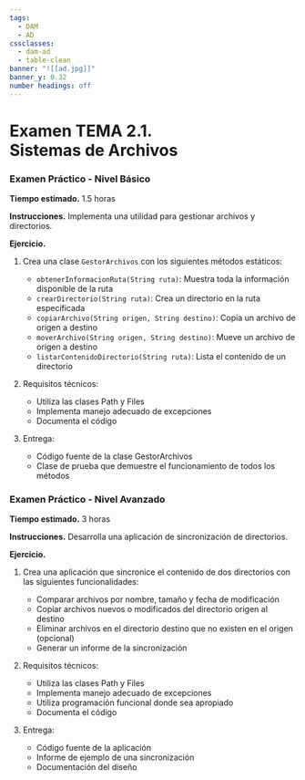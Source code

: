 ```yaml
---
tags:
  - DAM
  - AD
cssclasses:
  - dam-ad
  - table-clean
banner: "![[ad.jpg]]"
banner_y: 0.32
number headings: off
---
```


# **Examen TEMA 2.1.** <br>Sistemas de Archivos

### Examen Práctico - Nivel Básico
**Tiempo estimado.** 1.5 horas

**Instrucciones.** Implementa una utilidad para gestionar archivos y directorios.

**Ejercicio.**
1. Crea una clase `GestorArchivos` con los siguientes métodos estáticos:
   - `obtenerInformacionRuta(String ruta)`: Muestra toda la información disponible de la ruta
   - `crearDirectorio(String ruta)`: Crea un directorio en la ruta especificada
   - `copiarArchivo(String origen, String destino)`: Copia un archivo de origen a destino
   - `moverArchivo(String origen, String destino)`: Mueve un archivo de origen a destino
   - `listarContenidoDirectorio(String ruta)`: Lista el contenido de un directorio

2. Requisitos técnicos:
   - Utiliza las clases Path y Files
   - Implementa manejo adecuado de excepciones
   - Documenta el código

3. Entrega:
   - Código fuente de la clase GestorArchivos
   - Clase de prueba que demuestre el funcionamiento de todos los métodos

### Examen Práctico - Nivel Avanzado
**Tiempo estimado.** 3 horas

**Instrucciones.** Desarrolla una aplicación de sincronización de directorios.

**Ejercicio.**
1. Crea una aplicación que sincronice el contenido de dos directorios con las siguientes funcionalidades:
   - Comparar archivos por nombre, tamaño y fecha de modificación
   - Copiar archivos nuevos o modificados del directorio origen al destino
   - Eliminar archivos en el directorio destino que no existen en el origen (opcional)
   - Generar un informe de la sincronización

2. Requisitos técnicos:
   - Utiliza las clases Path y Files
   - Implementa manejo adecuado de excepciones
   - Utiliza programación funcional donde sea apropiado
   - Documenta el código

3. Entrega:
   - Código fuente de la aplicación
   - Informe de ejemplo de una sincronización
   - Documentación del diseño